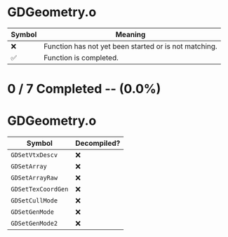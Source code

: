 # GDGeometry.o
| Symbol | Meaning 
| ------------- | ------------- 
| :x: | Function has not yet been started or is not matching. 
| :white_check_mark: | Function is completed. 


# 0 / 7 Completed -- (0.0%)
# GDGeometry.o
| Symbol | Decompiled? |
| ------------- | ------------- |
| `GDSetVtxDescv` | :x: |
| `GDSetArray` | :x: |
| `GDSetArrayRaw` | :x: |
| `GDSetTexCoordGen` | :x: |
| `GDSetCullMode` | :x: |
| `GDSetGenMode` | :x: |
| `GDSetGenMode2` | :x: |
